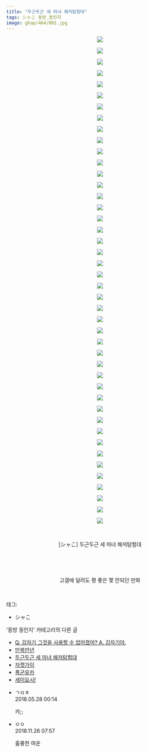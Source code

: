 ```yaml
---
title: "두근두근 세 마녀 해저탐험대"
tags: シャこ 동방_동인지
image: ghap/464/001.jpg
---
```

<div class="article">
<p style="text-align: center; clear: none; float: none;"><img src="{{ site.nasurl }}/ghap/464/001.jpg"/></p>
<p style="text-align: center; clear: none; float: none;"><img src="{{ site.nasurl }}/ghap/464/002.jpg"/></p>
<p style="text-align: center; clear: none; float: none;"><img src="{{ site.nasurl }}/ghap/464/003.jpg"/></p>
<p style="text-align: center; clear: none; float: none;"><img src="{{ site.nasurl }}/ghap/464/004.jpg"/></p>
<p style="text-align: center; clear: none; float: none;"><img src="{{ site.nasurl }}/ghap/464/005.jpg"/></p>
<p style="text-align: center; clear: none; float: none;"><img src="{{ site.nasurl }}/ghap/464/006.jpg"/></p>
<p style="text-align: center; clear: none; float: none;"><img src="{{ site.nasurl }}/ghap/464/007.jpg"/></p>
<p style="text-align: center; clear: none; float: none;"><img src="{{ site.nasurl }}/ghap/464/008.jpg"/></p>
<p style="text-align: center; clear: none; float: none;"><img src="{{ site.nasurl }}/ghap/464/009.jpg"/></p>
<p style="text-align: center; clear: none; float: none;"><img src="{{ site.nasurl }}/ghap/464/010.jpg"/></p>
<p style="text-align: center; clear: none; float: none;"><img src="{{ site.nasurl }}/ghap/464/011.jpg"/></p>
<p style="text-align: center; clear: none; float: none;"><img src="{{ site.nasurl }}/ghap/464/012.jpg"/></p>
<p style="text-align: center; clear: none; float: none;"><img src="{{ site.nasurl }}/ghap/464/013.jpg"/></p>
<p style="text-align: center; clear: none; float: none;"><img src="{{ site.nasurl }}/ghap/464/014.jpg"/></p>
<p style="text-align: center; clear: none; float: none;"><img src="{{ site.nasurl }}/ghap/464/015.jpg"/></p>
<p style="text-align: center; clear: none; float: none;"><img src="{{ site.nasurl }}/ghap/464/016.jpg"/></p>
<p style="text-align: center; clear: none; float: none;"><img src="{{ site.nasurl }}/ghap/464/017.jpg"/></p>
<p style="text-align: center; clear: none; float: none;"><img src="{{ site.nasurl }}/ghap/464/018.jpg"/></p>
<p style="text-align: center; clear: none; float: none;"><img src="{{ site.nasurl }}/ghap/464/019.jpg"/></p>
<p style="text-align: center; clear: none; float: none;"><img src="{{ site.nasurl }}/ghap/464/020.jpg"/></p>
<p style="text-align: center; clear: none; float: none;"><img src="{{ site.nasurl }}/ghap/464/021.jpg"/></p>
<p style="text-align: center; clear: none; float: none;"><img src="{{ site.nasurl }}/ghap/464/022.jpg"/></p>
<p style="text-align: center; clear: none; float: none;"><img src="{{ site.nasurl }}/ghap/464/023.jpg"/></p>
<p style="text-align: center; clear: none; float: none;"><img src="{{ site.nasurl }}/ghap/464/024.jpg"/></p>
<p style="text-align: center; clear: none; float: none;"><img src="{{ site.nasurl }}/ghap/464/025.jpg"/></p>
<p style="text-align: center; clear: none; float: none;"><img src="{{ site.nasurl }}/ghap/464/026.jpg"/></p>
<p style="text-align: center; clear: none; float: none;"><img src="{{ site.nasurl }}/ghap/464/027.jpg"/></p>
<p style="text-align: center; clear: none; float: none;"><img src="{{ site.nasurl }}/ghap/464/028.jpg"/></p>
<p style="text-align: center; clear: none; float: none;"><img src="{{ site.nasurl }}/ghap/464/029.jpg"/></p>
<p style="text-align: center; clear: none; float: none;"><img src="{{ site.nasurl }}/ghap/464/030.jpg"/></p>
<p style="text-align: center; clear: none; float: none;"><img src="{{ site.nasurl }}/ghap/464/031.jpg"/></p>
<p style="text-align: center; clear: none; float: none;"><img src="{{ site.nasurl }}/ghap/464/032.jpg"/></p>
<p style="text-align: center; clear: none; float: none;"><img src="{{ site.nasurl }}/ghap/464/033.jpg"/></p>
<p style="text-align: center; clear: none; float: none;"><img src="{{ site.nasurl }}/ghap/464/034.jpg"/></p>
<p style="text-align: center; clear: none; float: none;"><img src="{{ site.nasurl }}/ghap/464/035.jpg"/></p>
<p style="text-align: center; clear: none; float: none;"><img src="{{ site.nasurl }}/ghap/464/036.jpg"/></p>
<p style="text-align: center; clear: none; float: none;"><img src="{{ site.nasurl }}/ghap/464/037.jpg"/></p>
<p style="text-align: center; clear: none; float: none;"><img src="{{ site.nasurl }}/ghap/464/038.jpg"/></p>
<p style="text-align: center; clear: none; float: none;"><img src="{{ site.nasurl }}/ghap/464/039.jpg"/></p>
<p style="text-align: center; clear: none; float: none;"><img src="{{ site.nasurl }}/ghap/464/040.jpg"/></p>
<p style="text-align: center; clear: none; float: none;"><img src="{{ site.nasurl }}/ghap/464/041.jpg"/></p>
<p style="text-align: center; clear: none; float: none;"><img src="{{ site.nasurl }}/ghap/464/042.jpg"/></p>
<p style="text-align: center; clear: none; float: none;"><img src="{{ site.nasurl }}/ghap/464/043.jpg"/></p>
<p style="text-align: center; clear: none; float: none;"><img src="{{ site.nasurl }}/ghap/464/044.jpg"/></p>
<p style="text-align: center; clear: none; float: none;"><br/></p>
<p style="text-align: center; clear: none; float: none;">[シャこ] 두근두근 세 마녀 해저탐험대</p>
<p style="text-align: center; clear: none; float: none;"><br/></p>
<p style="text-align: center; clear: none; float: none;"><br/></p>
<p style="text-align: center; clear: none; float: none;">고갤에 달려도 평 좋은 몇 안되던 만화</p>
<p><br/></p>
</div><div class="tagTrail">
<p>태그: </p>
<ul>
<li>シャこ</li>
</ul>
</div><div class="another">
<p>'동방 동인지' 카테고리의 다른 글</p>
<ul>
<li><a href="/2016-06-21-ghap_467">Q. 갑자기 그것을 사용할 수 없어졌어?  A. 갑자기야.</a></li>
<li><a href="/2016-06-21-ghap_466">만복만년</a></li>
<li><a href="/2016-06-21-ghap_464">두근두근 세 마녀 해저탐험대</a></li>
<li><a href="/2016-06-21-ghap_462">자켓가이</a></li>
<li><a href="/2016-06-21-ghap_460">폭군유카</a></li>
<li><a href="/2016-06-21-ghap_459">세이요시!</a></li>
</ul>
</div><div class="cb_module cb_fluid">
<div class="cb_wrt cb_profile">
<div class="comment">
<ul>
<li class="cb_thumb_off" id="comment15262724">
<div class="cb_comment_area">
<div class="cb_info_area">
<div class="cb_section">
<span class="cb_nick_name">ㄱㅁㅎ</span>
</div>
<div class="cb_section">
<span class="cb_date">2018.05.28 00:14 </span>
</div>
</div>
<div class="cb_dsc_comment">
<p class="cb_dsc">
											캬;;
										</p>
</div>
</div></li>
<li class="cb_thumb_off" id="comment15378605">
<div class="cb_comment_area">
<div class="cb_info_area">
<div class="cb_section">
<span class="cb_nick_name">ㅇㅇ</span>
</div>
<div class="cb_section">
<span class="cb_date">2018.11.26 07:57 </span>
</div>
</div>
<div class="cb_dsc_comment">
<p class="cb_dsc">
											훌륭한 여운
										</p>
</div>
</div></li>
</ul>
</div>
</div><!-- commentList close -->
</div>